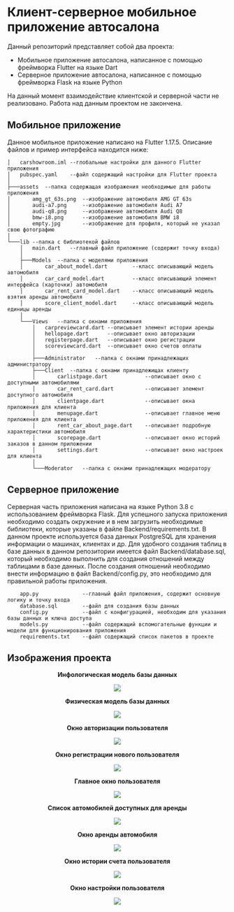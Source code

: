 # Клиент-серверное мобильное приложение автосалона

Данный репозиторий представляет собой два проекта: 
- Мобильное приложение автосалона, написанное с помощью фреймворка Flutter на языке Dart
- Серверное приложение автосалона, написанное с помощью фреймворка Flask на языке Python

На данный момент взаимодействие клиентской и серверной части не реализовано. Работа над данным проектом не закончена.

## Мобильное приложение

Данное мобильное приложение написано на Flutter 1.17.5. Описание файлов и пример интерфейса находится ниже:
```
│   carshowroom.iml --глобальные настройки для данного Flutter приложения
│   pubspec.yaml    --файл содержащий настройки для Flutter проекта
│
├───assets  --папка содержащая изображения необходимые для работы приложения
│       amg_gt_63s.png  --изображение автомобиля AMG GT 63s
│       audi-a7.png     --изображение автомобиля Audi A7
│       audi-q8.png     --изображение автомобиля Audi Q8
│       bmw-i8.png      --изображение автомобиля BMW i8
│       empty.jpg       --изображение для профиля, который не указал свою фотографию
│
└───lib --папка с библиотекой файлов
    │   main.dart   --главный файл приложение (содержит точку входа)
    │
    ├───Models  --папка с моделями приложения
    │       car_about_model.dart        --класс описывающий модель автомобиля
    │       car_card_model.dart         --класс описывающий элемент интерфейса (карточки) автомобиля
    │       car_rent_card_model.dart    --класс описывающий модель взятия аренды автомобиля
    │       score_client_model.dart     --класс описывающий модель единицы аренды
    │
    └───Views   --папка с окнами приложения
        │   carpreviewcard.dart --описывает элемент истории аренды
        │   hellopage.dart      --описывает окно авторизации
        │   registerpage.dart   --описывает окно регистрации
        │   scoreviewcard.dart  --описывает окно счетов оплаты
        │
        ├───Administrator   --папка с окнами принадлежащих администратору
        ├───Client  --папка с окнами принадлежищах клиенту
        │       carlistpage.dart            --описывает окно с доступными автомобилями
        │       car_rent_card.dart          --описывает элемент доступного автомобиля
        │       clientpage.dart             --описывает окна приложения для клиента
        │       menupage.dart               --описывает главное меню приложения для клиента
        │       rent_car_about_page.dart    --описывает подробную характеристики автомобиля
        │       scorepage.dart              --описывает окно историй заказов в данном приложении
        │       settings.dart               --описывает окно настроек для клиента
        │
        └───Moderator   --папка с окнами принадлежащих модератору
```
## Серверное приложение

Серверная часть приложения написана на языке Python 3.8 с использованием фреймворка Flask. Для успешного запуска приложения необходимо создать окружение и в нем загрузить необходимые библиотеки, которые указаны в файле Backend/requirements.txt.
В данном проекте используется база данных PostgreSQL для хранения информации о машинах, клиентах и др. Для удобного создания таблиц в базе данных в данном репозитории имеется файл Backend/database.sql, который необходимо выполнить для создания отношений между таблицами в базе данных. После создания отношений необходимо внести информацию в файл Backend/config.py, это необходимо для правильной работы приложения.

```
    app.py              --главный файл приложения, содержит основную логику и точку входа
    database.sql        --файл для создания базы данных
    config.py           --файл с конфигурацией, необходим для указания базы данных и ключа доступа
    models.py           --файл содержащий вспомогательные функции и модели для функционирования приложения
    requirements.txt    --файл содержащий список пакетов в проекте
```

## Изображения проекта

<p align="center">
  <b>Инфологическая модель базы данных</b>
</p>
<p align="center">
  <img src="/Images/InfoModel.png">
</p>

<p align="center">
  <b>Физическая модель базы данных</b>
</p>
<p align="center">
  <img src="/Images/PhysModel.png">
</p>

<p align="center">
  <b>Окно авторизации пользователя</b>
</p>
<p align="center">
  <img src="/Images/LoginUser.png">
</p>

<p align="center">
  <b>Окно регистрации нового пользователя</b>
</p>
<p align="center">
  <img src="/Images/RegUser.png">
</p>

<p align="center">
  <b>Главное окно пользователя</b>
</p>
<p align="center">
  <img src="/Images/HomePage.png">
</p>

<p align="center">
  <b>Список автомобилей доступных для аренды</b>
</p>
<p align="center">
  <img src="/Images/RentCarList.png">
</p>

<p align="center">
  <b>Окно аренды автомобиля</b>
</p>
<p align="center">
  <img src="/Images/RentCarAbout.png">
</p>

<p align="center">
  <b>Окно истории счета пользователя</b>
</p>
<p align="center">
  <img src="/Images/ScoreList.png">
</p>

<p align="center">
  <b>Окно настройки пользователя</b>
</p>
<p align="center">
  <img src="/Images/SettingsPage.png">
</p>
